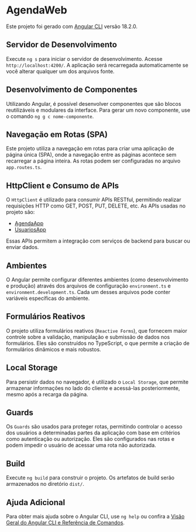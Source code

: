 # AgendaWeb

Este projeto foi gerado com [Angular CLI](https://github.com/angular/angular-cli) versão 18.2.0.

## Servidor de Desenvolvimento

Execute `ng s` para iniciar o servidor de desenvolvimento. Acesse `http://localhost:4200/`. A aplicação será recarregada automaticamente se você alterar qualquer um dos arquivos fonte.

## Desenvolvimento de Componentes

Utilizando Angular, é possível desenvolver componentes que são blocos reutilizáveis e modulares da interface. Para gerar um novo componente, use o comando `ng g c nome-componente`.

## Navegação em Rotas (SPA)

Este projeto utiliza a navegação em rotas para criar uma aplicação de página única (SPA), onde a navegação entre as páginas acontece sem recarregar a página inteira. As rotas podem ser configuradas no arquivo `app.routes.ts`.

## HttpClient e Consumo de APIs

O `HttpClient` é utilizado para consumir APIs RESTful, permitindo realizar requisições HTTP como GET, POST, PUT, DELETE, etc. As APIs usadas no projeto são:

- [AgendaApp](https://github.com/hmotta80/AgendaApp)
- [UsuariosApp](https://github.com/hmotta80/UsuariosApp)

Essas APIs permitem a integração com serviços de backend para buscar ou enviar dados.

## Ambientes

O Angular permite configurar diferentes ambientes (como desenvolvimento e produção) através dos arquivos de configuração `environment.ts` e `environment.development.ts`. Cada um desses arquivos pode conter variáveis específicas do ambiente.

## Formulários Reativos

O projeto utiliza formulários reativos (`Reactive Forms`), que fornecem maior controle sobre a validação, manipulação e submissão de dados nos formulários. Eles são construídos no TypeScript, o que permite a criação de formulários dinâmicos e mais robustos.

## Local Storage

Para persistir dados no navegador, é utilizado o `Local Storage`, que permite armazenar informações no lado do cliente e acessá-las posteriormente, mesmo após a recarga da página.

## Guards

Os `Guards` são usados para proteger rotas, permitindo controlar o acesso dos usuários a determinadas partes da aplicação com base em critérios como autenticação ou autorização. Eles são configurados nas rotas e podem impedir o usuário de acessar uma rota não autorizada.

## Build

Execute `ng build` para construir o projeto. Os artefatos de build serão armazenados no diretório `dist/`.

## Ajuda Adicional

Para obter mais ajuda sobre o Angular CLI, use `ng help` ou confira a [Visão Geral do Angular CLI e Referência de Comandos](https://angular.dev/tools/cli).



